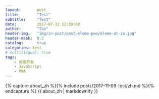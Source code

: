 ```yaml
---
layout:       post
title:        "Test"
subtitle:     "Test"
date:         2017-07-12 12:00:00
author:       "Tao"
header-img:   "img/in-post/post-eleme-pwa/eleme-at-io.jpg"
header-mask:  0.3
catalog:      true
categories: test
# multilingual: true
tags:
    - 前端开发
    - JavaScript
    - PWA
---
```


<div class="post-container">
    {% capture about_zh %}{% include posts/2017-11-09-test/zh.md %}{% endcapture %}
    {{ about_zh | markdownify }}
</div>


<!-- Chinese Version -->
<!-- <div class="zh post-container">
    {% capture about_zh %}{% include posts/2017-07-12-upgrading-eleme-to-pwa/zh.md %}{% endcapture %}
    {{ about_zh | markdownify }}
</div> -->

<!-- English Version -->
<!-- <div class="en post-container">
    {% capture about_en %}{% include posts/2017-07-12-upgrading-eleme-to-pwa/en.md %}{% endcapture %}
    {{ about_en | markdownify }}
</div> -->
